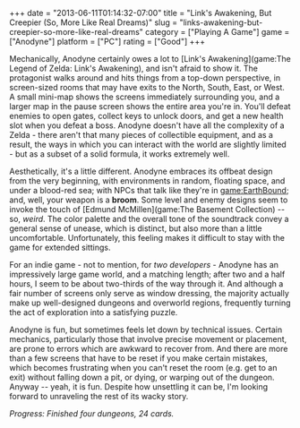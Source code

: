 +++
date = "2013-06-11T01:14:32-07:00"
title = "Link's Awakening, But Creepier (So, More Like Real Dreams)"
slug = "links-awakening-but-creepier-so-more-like-real-dreams"
category = ["Playing A Game"]
game = ["Anodyne"]
platform = ["PC"]
rating = ["Good"]
+++

Mechanically, Anodyne certainly owes a lot to [Link's Awakening](game:The Legend of Zelda: Link's Awakening), and isn't afraid to show it.  The protagonist walks around and hits things from a top-down perspective, in screen-sized rooms that may have exits to the North, South, East, or West.  A small mini-map shows the screens immediately surrounding you, and a larger map in the pause screen shows the entire area you're in.  You'll defeat enemies to open gates, collect keys to unlock doors, and get a new health slot when you defeat a boss.  Anodyne doesn't have all the complexity of a Zelda - there aren't that many pieces of collectible equipment, and as a result, the ways in which you can interact with the world are slightly limited - but as a subset of a solid formula, it works extremely well.

Aesthetically, it's a little different.  Anodyne embraces its offbeat design from the very beginning, with environments in random, floating space, and under a blood-red sea; with NPCs that talk like they're in <game:EarthBound>; and, well, your weapon is a <b>broom</b>.  Some level and enemy designs seem to invoke the touch of [Edmund McMillen](game:The Basement Collection) -- so, <i>weird</i>.  The color palette and the overall tone of the soundtrack convey a general sense of unease, which is distinct, but also more than a little uncomfortable.  Unfortunately, this feeling makes it difficult to stay with the game for extended sittings.

For an indie game - not to mention, for <i>two developers</i> - Anodyne has an impressively large game world, and a matching length; after two and a half hours, I seem to be about two-thirds of the way through it.  And although a fair number of screens only serve as window dressing, the majority actually make up well-designed dungeons and overworld regions, frequently turning the act of exploration into a satisfying puzzle.

Anodyne is fun, but sometimes feels let down by technical issues.  Certain mechanics, particularly those that involve precise movement or placement, are prone to errors which are awkward to recover from.  And there are more than a few screens that have to be reset if you make certain mistakes, which becomes frustrating when you can't reset the room (e.g. get to an exit) without falling down a pit, or dying, or warping out of the dungeon.  Anyway -- yeah, it is fun.  Despite how unsettling it can be, I'm looking forward to unraveling the rest of its wacky story.

<i>Progress: Finished four dungeons, 24 cards.</i>